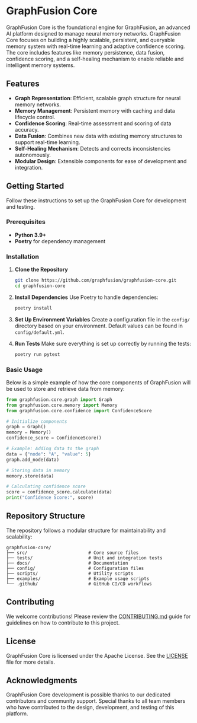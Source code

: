 # GraphFusion Core

GraphFusion Core is the foundational engine for GraphFusion, an advanced AI platform designed to manage neural memory networks. GraphFusion Core focuses on building a highly scalable, persistent, and queryable memory system with real-time learning and adaptive confidence scoring. The core includes features like memory persistence, data fusion, confidence scoring, and a self-healing mechanism to enable reliable and intelligent memory systems.

## Features

- **Graph Representation**: Efficient, scalable graph structure for neural memory networks.
- **Memory Management**: Persistent memory with caching and data lifecycle control.
- **Confidence Scoring**: Real-time assessment and scoring of data accuracy.
- **Data Fusion**: Combines new data with existing memory structures to support real-time learning.
- **Self-Healing Mechanism**: Detects and corrects inconsistencies autonomously.
- **Modular Design**: Extensible components for ease of development and integration.

## Getting Started

Follow these instructions to set up the GraphFusion Core for development and testing.

### Prerequisites

- **Python 3.9+**
- **Poetry** for dependency management

### Installation

1. **Clone the Repository**
   ```bash
   git clone https://github.com/graphfusion/graphfusion-core.git
   cd graphfusion-core
   ```

2. **Install Dependencies**
   Use Poetry to handle dependencies:
   ```bash
   poetry install
   ```

3. **Set Up Environment Variables**
   Create a configuration file in the `config/` directory based on your environment. Default values can be found in `config/default.yml`.

4. **Run Tests**
   Make sure everything is set up correctly by running the tests:
   ```bash
   poetry run pytest
   ```

### Basic Usage

Below is a simple example of how the core components of GraphFusion will be used to store and retrieve data from memory:

```python
from graphfusion.core.graph import Graph
from graphfusion.core.memory import Memory
from graphfusion.core.confidence import ConfidenceScore

# Initialize components
graph = Graph()
memory = Memory()
confidence_score = ConfidenceScore()

# Example: Adding data to the graph
data = {"node": "A", "value": 5}
graph.add_node(data)

# Storing data in memory
memory.store(data)

# Calculating confidence score
score = confidence_score.calculate(data)
print("Confidence Score:", score)
```

## Repository Structure

The repository follows a modular structure for maintainability and scalability:

```plaintext
graphfusion-core/
├── src/                       # Core source files
├── tests/                     # Unit and integration tests
├── docs/                      # Documentation
├── config/                    # Configuration files
├── scripts/                   # Utility scripts
├── examples/                  # Example usage scripts
└── .github/                   # GitHub CI/CD workflows
```

## Contributing

We welcome contributions! Please review the [CONTRIBUTING.md](CONTRIBUTING.md) guide for guidelines on how to contribute to this project.

## License

GraphFusion Core is licensed under the Apache License. See the [LICENSE](LICENSE) file for more details.

## Acknowledgments

GraphFusion Core development is possible thanks to our dedicated contributors and community support. Special thanks to all team members who have contributed to the design, development, and testing of this platform.
